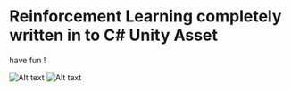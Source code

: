 # Reinforcement Learning completely written in to C# Unity Asset 

have fun !

![Alt text](Screenshot_1.gif?raw=true "pic")
![Alt text](ppo_grid.gif0?raw=true "pic")
